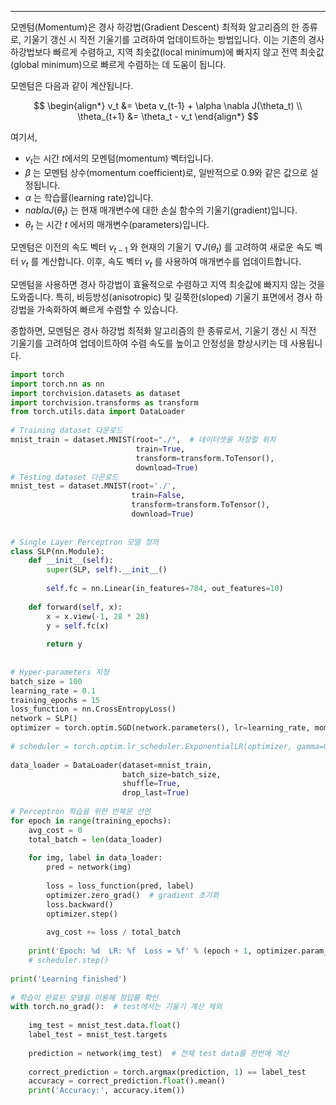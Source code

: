 
---

모멘텀(Momentum)은 경사 하강법(Gradient Descent) 최적화 알고리즘의 한 종류로, 기울기 갱신 시 직전 기울기를 고려하여 업데이트하는 방법입니다. 이는 기존의 경사 하강법보다 빠르게 수렴하고, 지역 최솟값(local minimum)에 빠지지 않고 전역 최솟값(global minimum)으로 빠르게 수렴하는 데 도움이 됩니다.

모멘텀은 다음과 같이 계산됩니다.

$$
\begin{align*}
v_t &= \beta v_{t-1} + \alpha \nabla J(\theta_t) \\
\theta_{t+1} &= \theta_t - v_t
\end{align*}
$$

여기서,
- $v_t$는 시간 $t$에서의 모멘텀(momentum) 벡터입니다.
- $\beta$ 는 모멘텀 상수(momentum coefficient)로, 일반적으로 0.9와 같은 값으로 설정됩니다.
- $\alpha$ 는 학습률(learning rate)입니다.
- $nabla J(\theta_t$) 는 현재 매개변수에 대한 손실 함수의 기울기(gradient)입니다.
- $\theta_t$ 는 시간 $t$ 에서의 매개변수(parameters)입니다.

모멘텀은 이전의 속도 벡터 $v_{t-1}$ 와 현재의 기울기 $\nabla J(\theta_t)$ 를 고려하여 새로운 속도 벡터 $v_t$ 를 계산합니다. 이후, 속도 벡터 $v_t$ 를 사용하여 매개변수를 업데이트합니다.

모멘텀을 사용하면 경사 하강법이 효율적으로 수렴하고 지역 최솟값에 빠지지 않는 것을 도와줍니다. 특히, 비등방성(anisotropic) 및 길쭉한(sloped) 기울기 표면에서 경사 하강법을 가속화하여 빠르게 수렴할 수 있습니다.

종합하면, 모멘텀은 경사 하강법 최적화 알고리즘의 한 종류로서, 기울기 갱신 시 직전 기울기를 고려하여 업데이트하여 수렴 속도를 높이고 안정성을 향상시키는 데 사용됩니다.


```python
import torch  
import torch.nn as nn  
import torchvision.datasets as dataset  
import torchvision.transforms as transform  
from torch.utils.data import DataLoader  
  
# Training dataset 다운로드  
mnist_train = dataset.MNIST(root="./",  # 데이터셋을 저장할 위치  
                            train=True,  
                            transform=transform.ToTensor(),  
                            download=True)  
# Testing dataset 다운로드  
mnist_test = dataset.MNIST(root='./',  
                           train=False,  
                           transform=transform.ToTensor(),  
                           download=True)  
  
  
# Single Layer Perceptron 모델 정의  
class SLP(nn.Module):  
    def __init__(self):  
        super(SLP, self).__init__()  
  
        self.fc = nn.Linear(in_features=784, out_features=10)  
  
    def forward(self, x):  
        x = x.view(-1, 28 * 28)  
        y = self.fc(x)  
  
        return y  
  
  
# Hyper-parameters 지정  
batch_size = 100  
learning_rate = 0.1  
training_epochs = 15  
loss_function = nn.CrossEntropyLoss()  
network = SLP()  
optimizer = torch.optim.SGD(network.parameters(), lr=learning_rate, momentum= 0.9)  
  
# scheduler = torch.optim.lr_scheduler.ExponentialLR(optimizer, gamma=0.8)  
  
data_loader = DataLoader(dataset=mnist_train,  
                         batch_size=batch_size,  
                         shuffle=True,  
                         drop_last=True)  
  
# Perceptron 학습을 위한 반복문 선언  
for epoch in range(training_epochs):  
    avg_cost = 0  
    total_batch = len(data_loader)  
  
    for img, label in data_loader:  
        pred = network(img)  
  
        loss = loss_function(pred, label)  
        optimizer.zero_grad()  # gradient 초기화  
        loss.backward()  
        optimizer.step()  
  
        avg_cost += loss / total_batch  
  
    print('Epoch: %d  LR: %f  Loss = %f' % (epoch + 1, optimizer.param_groups[0]['lr'], avg_cost))  
    # scheduler.step()  
  
print('Learning finished')  
  
# 학습이 완료된 모델을 이용해 정답률 확인  
with torch.no_grad():  # test에서는 기울기 계산 제외  
  
    img_test = mnist_test.data.float()  
    label_test = mnist_test.targets  
  
    prediction = network(img_test)  # 전체 test data를 한번에 계산  
  
    correct_prediction = torch.argmax(prediction, 1) == label_test  
    accuracy = correct_prediction.float().mean()  
    print('Accuracy:', accuracy.item())
```